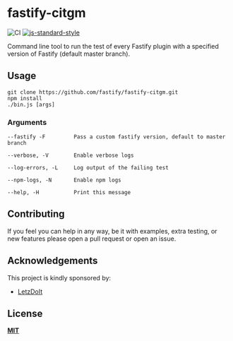 # fastify-citgm

![CI](https://github.com/fastify/fastify-citgm/workflows/CI/badge.svg)
[![js-standard-style](https://img.shields.io/badge/code%20style-standard-brightgreen.svg?style=flat)](https://standardjs.com/)

Command line tool to run the test of every Fastify plugin with a specified version of Fastify (default master branch).

## Usage
```
git clone https://github.com/fastify/fastify-citgm.git
npm install
./bin.js [args]
```

### Arguments
```
--fastify -F         Pass a custom fastify version, default to master branch

--verbose, -V        Enable verbose logs

--log-errors, -L     Log output of the failing test

--npm-logs, -N       Enable npm logs

--help, -H           Print this message
```

## Contributing
If you feel you can help in any way, be it with examples, extra testing, or new features please open a pull request or open an issue.


## Acknowledgements
This project is kindly sponsored by:
- [LetzDoIt](http://www.letzdoitapp.com/)

## License
**[MIT](https://github.com/fastify/fastify-citgm/blob/master/LICENSE)**
